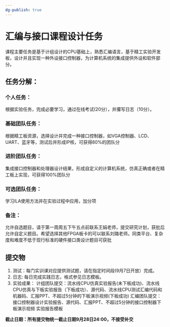 ```yaml
---
dg-publish: true
---
```

# 汇编与接口课程设计任务
课程主要任务是基于计组设计的CPU基础上，熟悉汇编语言，基于精工实验开发板，设计并且实现一种外设接口控制器，为计算机系统的集成提供外设和软件部分。
## 任务分解：
### 个人任务：
根据实验任务，完成必要学习，通过在线考试(20分），并攥写日志（10分）。
###  基础团队任务：
根据精工板资源，选择设计并完成一种接口控制器，如VGA控制器、LCD、UART、蓝牙等，测试后并形成IP核，可获得80%的团队分
### 进阶团队任务：
集成接口控制器和处理器设计结果，形成自定义的计算机系统，仿真正确或者在精工板上实现，可获得100%团队分
### 可选团队任务：
学习ILA使用方法并在实验过程中应用，加分项
### 备注：
允许自选题目，请于第一周周五下午五点前联系王娟老师，提交研究计划，获批后允许自定义题目。希望选择其他FPGA板卡的可以联系刘璐老师。同类平台、复杂度和难度不低于现行标准的硬件接口类设计题目可获批
## 提交物
1. 测试：每门实训课对应提供测试题，请在指定时间段(9月7日开放）完成。
2. 日志:  每日完成实践日志，格式参见日志模板。
3. 实验成果：
计组团队提交：流水线CPU仿真实验报告(未下板成功)、流水线CPU仿真与下板实验报告（下板成功）、源代码、流水线CPU测试汇编代码和机器码、汇报PPT、不超过5分钟的下板演示视频(下板成功)
汇编团队提交：接口控制器设计实验报告、源代码、汇报PPT、不超过5分钟的接口控制器下板演示视频
实验报告模板

**截止日期：所有提交物统一截止日期9月28日24:00，不接受补交**
